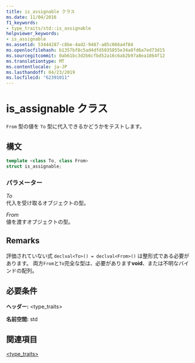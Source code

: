 ```yaml
---
title: is_assignable クラス
ms.date: 11/04/2016
f1_keywords:
- type_traits/std::is_assignable
helpviewer_keywords:
- is_assignable
ms.assetid: 53444287-c8be-4ad2-9487-a85c066a4f84
ms.openlocfilehash: b1357bf8c5ad4dfd5035855e34a8fd6a7ed73d15
ms.sourcegitcommit: 0ab61bc3d2b6cfbd52a16c6ab2b97a8ea1864f12
ms.translationtype: MT
ms.contentlocale: ja-JP
ms.lasthandoff: 04/23/2019
ms.locfileid: "62391011"
---
```

# <a name="isassignable-class"></a>is_assignable クラス

`From` 型の値を `To` 型に代入できるかどうかをテストします。

## <a name="syntax"></a>構文

```cpp
template <class To, class From>
struct is_assignable;
```

### <a name="parameters"></a>パラメーター

*To*<br/>
代入を受け取るオブジェクトの型。

*From*<br/>
値を渡すオブジェクトの型。

## <a name="remarks"></a>Remarks

評価されていない式 `declval<To>() = declval<From>()` は整形式である必要があります。 両方`From`と`To`完全な型は、必要があります**void**、または不明なバインドの配列。

## <a name="requirements"></a>必要条件

**ヘッダー:** \<type_traits>

**名前空間:** std

## <a name="see-also"></a>関連項目

[<type_traits>](../standard-library/type-traits.md)<br/>
